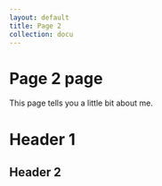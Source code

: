 ```yaml
---
layout: default
title: Page 2
collection: docu
---
```

# Page 2 page

This page tells you a little bit about me.

# Header 1
## Header 2
